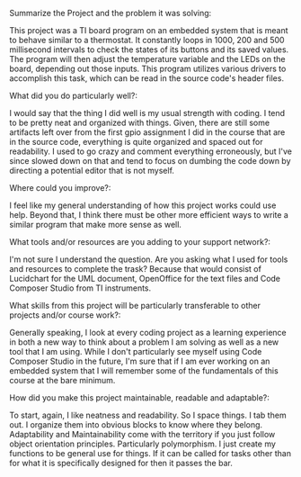 Summarize the Project and the problem it was solving:

This project was a TI board program on an embedded system that is meant to behave similar to a thermostat. It constantly loops in 1000, 200 and 500 millisecond intervals to check the states of its buttons and its saved values. The program will then adjust the temperature variable and the LEDs on the board, depending out those inputs. This program utilizes various drivers to accomplish this task, which can be read in the source code's header files.


What did you do particularly well?:

I would say that the thing I did well is my usual strength with coding. I tend to be pretty neat and organized with things. Given, there are still some artifacts left over from the first gpio assignment I did in the course that are in the source code, everything is quite organized and spaced out for readability. I used to go crazy and comment everything erroneously, but I've since slowed down on that and tend to focus on dumbing the code down by directing a potential editor that is not myself.


Where could you improve?:

I feel like my general understanding of how this project works could use help. Beyond that, I think there must be other more efficient ways to write a similar program that make more sense as well.


What tools and/or resources are you adding to your support network?:

I'm not sure I understand the question. Are you asking what I used for tools and resources to complete the trask? Because that would consist of Lucidchart for the UML document, OpenOffice for the text files and Code Composer Studio from TI instruments.


What skills from this project will be particularly transferable to other projects and/or course work?:

Generally speaking, I look at every coding project as a learning experience in both a new way to think about a problem I am solving as well as a new tool that I am using. While I don't particularly see myself using Code Composer Studio in the future, I'm sure that if I am ever working on an embedded system that I will remember some of the fundamentals of this course at the bare minimum.


How did you make this project maintainable, readable and adaptable?:

To start, again, I like neatness and readability. So I space things. I tab them out. I organize them into obvious blocks to know where they belong. Adaptability and Maintainability come with the territory if you just follow object orientation principles. Particularly polymorphism. I just create my functions to be general use for things. If it can be called for tasks other than for what it is specifically designed for then it passes the bar.

